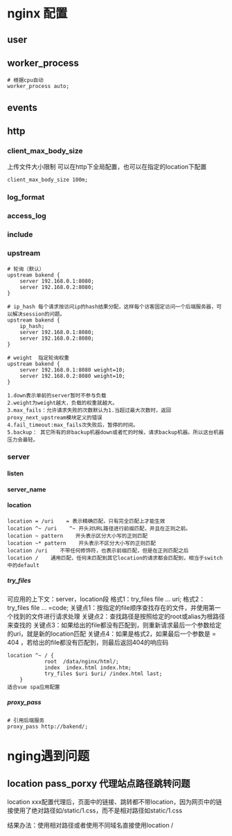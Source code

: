 # nginx 配置
## user
## worker_process 

    # 根据cpu自动
    worker_process auto;

## events
## http
### client_max_body_size 
上传文件大小限制
可以在http下全局配置，也可以在指定的location下配置

    client_max_body_size 100m;

### log_format
### access_log
### include
### upstream

    # 轮询（默认）
    upstream bakend {
        server 192.168.0.1:8080;
        server 192.168.0.2:8080;
    }

    # ip_hash 每个请求按访问ip的hash结果分配，这样每个访客固定访问一个后端服务器，可以解决session的问题。
    upstream bakend {
        ip_hash;
        server 192.168.0.1:8080;
        server 192.168.0.2:8080;
    }

    # weight  指定轮询权重
    upstream bakend {
        server 192.168.0.1:8080 weight=10;
        server 192.168.0.2:8080 weight=10;
    }

    1.down表示单前的server暂时不参与负载
    2.weight为weight越大，负载的权重就越大。
    3.max_fails：允许请求失败的次数默认为1.当超过最大次数时，返回proxy_next_upstream模块定义的错误
    4.fail_timeout:max_fails次失败后，暂停的时间。
    5.backup： 其它所有的非backup机器down或者忙的时候，请求backup机器。所以这台机器压力会最轻。

### server
#### listen
#### server_name
#### location

    location = /uri    = 表示精确匹配，只有完全匹配上才能生效
    location ^~ /uri    ^~ 开头对URL路径进行前缀匹配，并且在正则之前。
    location ~ pattern    开头表示区分大小写的正则匹配
    location ~* pattern    开头表示不区分大小写的正则匹配
    location /uri    不带任何修饰符，也表示前缀匹配，但是在正则匹配之后
    location /    通用匹配，任何未匹配到其它location的请求都会匹配到，相当于switch中的default
##### try_files
可应用的上下文：server，location段
格式1：try_files file ... uri;  格式2：try_files file ... =code;
关键点1：按指定的file顺序查找存在的文件，并使用第一个找到的文件进行请求处理
关键点2：查找路径是按照给定的root或alias为根路径来查找的
关键点3：如果给出的file都没有匹配到，则重新请求最后一个参数给定的uri，就是新的location匹配
关键点4：如果是格式2，如果最后一个参数是 = 404 ，若给出的file都没有匹配到，则最后返回404的响应码

    location ^~ / {
                root  /data/nginx/html/;
                index  index.html index.htm;
                try_files $uri $uri/ /index.html last;
        }
    适合vue spa应用配置


##### proxy_pass

    # 引用后端服务
    proxy_pass http://bakend/;

# nging遇到问题
## location pass_porxy 代理站点路径跳转问题
location xxx配置代理后，页面中的链接、跳转都不带location，因为网页中的链接使用了绝对路径如/static/1.css，而不是相对路径如static/1.css

结果办法：使用相对路径或者使用不同域名直接使用location /
